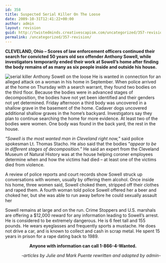 ```yaml
---
id: 358
title: Suspected Serial Killer On The Loose
date: 2009-10-31T12:41:22+00:00
author: admin
layout: revision
guid: http://twistedminds.creativescapism.com/uncategorized/357-revision/
permalink: /uncategorized/357-revision/
---
```

<p class="dropcap-first">
  <strong>CLEVELAND, Ohio &#8211; Scores of law enforcement officers continued their search for convicted 50 years old sex offender Anthony Sowell, while investigators temporarily ended their work at Sowell&#8217;s home after finding the body remains of as many as six people inside and outside his house.</strong>
</p>

<img class="left" title="Anthony Sowell photo" src="img/post/anthony-sowell.jpg" alt="serial killer Anthony Sowell on the loose" /> He is wanted in connection for an alleged attack on a woman in his home in September. When police arrived at the home on Thursday with a search warrant, they found two bodies on the third floor. Because the bodies were in advanced stages of decomposition, the bodies have not yet been identified and their genders not yet determined. Friday afternoon a third body was uncovered in a shallow grave in the basement of the home. Cadaver dogs uncovered additional shallow graves in the home&#8217;s backyard. Investigators say they plan to continue searching the home for more evidence. At least two of the bodies were women. One body was found in the back yard, the rest in the house.

_&#8220;Sowell is the most wanted man in Cleveland right now,_&#8221; said police spokesman Lt. Thomas Stacho. He also said that the bodies &#8220;_appear to be in different stages of decomposition._&#8221; He said an expert from the Cleveland Museum of Natural History was at the house helping coroner employees determine when and how the victims had died &#8211; at least one of the victims died from violence.

A review of police reports and court records show Sowell struck up conversations with women, usually by offering them alcohol. Once inside his home, three women said, Sowell choked them, stripped off their clothes and raped them. A fourth woman told police Sowell offered her a beer and choked her, but she was able to run away before he could sexually assault her

Sowell remains at large and on the run. Crime Stoppers and U.S. marshals are offering a $12,000 reward for any information leading to Sowell&#8217;s arrest. He is considered to be extremely dangerous. He is 6 feet tall and 155 pounds. He wears eyeglasses and frequently sports a mustache. He does not drive a car, and is known to collect and cash in scrap metal. He spent 15 years in prison for a rape dating back to 1989.

<p style="text-align: center;">
  <strong>Anyone with information can call 1-866-4-Wanted. </strong>
</p>

<p style="text-align: right;">
  <em>-articles by Julie and Mark Puente rewritten and adapted by admin-</em>
</p>